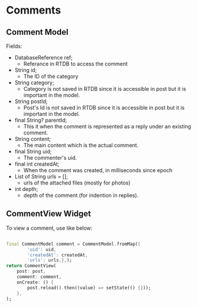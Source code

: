 # Comments

<!-- TODO example comments -->
<!--
    TODO fix mark down lint config for second line bullets
    reference: https://github.com/DavidAnson/vscode-markdownlint#configure
-->

## Comment Model

Fields:

<!-- TODO review description all other fields -->

- DatabaseReference ref;
  - Referance in RTDB to access the comment
- String id;
  - The ID of the category
- String category;
  - Category is not saved in RTDB since it is accessible in post but it is important in the model.
- String postId;
  - Post's Id is not saved in RTDB since it is accessible in post but it is important in the model.
- final String? parentId;
  - This it when the comment is represented as a reply under an existing comment.
- String content;
  - The main content which is the actual comment.
- final String uid;
  - The commenter's uid.
- final int createdAt;
  - When the comment was created, in milliseconds since epoch
- List of String urls = [];
  - urls of the attached files (mostly for photos)
- int depth;
  - depth of the comment (for indention in replies).

## CommentView Widget

To view a comment, use like below:

<!-- TODO test example -->

```dart

final CommentModel comment = CommentModel.fromMap({
        'uid': uid,
        'createdAt': createdAt,
        'urls': urls,},);
return CommentView(
    post: post,
    comment: comment,
    onCreate: () {
        post.reload().then((value) => setState(() {}));
    },
);
```
